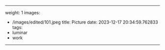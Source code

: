 
---
weight: 1
images:
- /images/edited/101.jpeg
title: Picture
date: 2023-12-17 20:34:59.762833
tags:
- luminar
- work
---